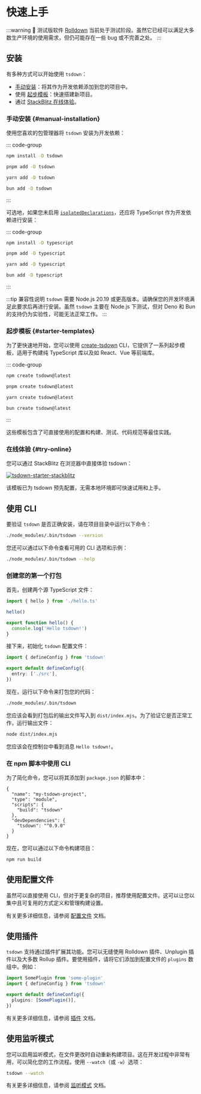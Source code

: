 # 快速上手

:::warning 🚧 测试版软件
[Rolldown](https://rolldown.rs) 当前处于测试阶段。虽然它已经可以满足大多数生产环境的使用需求，但仍可能存在一些 bug 或不完善之处。
:::

## 安装

有多种方式可以开始使用 `tsdown`：

- [手动安装](#manual-installation)：将其作为开发依赖添加到您的项目中。
- 使用 [起步模板](#starter-templates)：快速搭建新项目。
- 通过 [StackBlitz 在线体验](#try-online)。

### 手动安装 {#manual-installation}

使用您喜欢的包管理器将 `tsdown` 安装为开发依赖：

::: code-group

```sh [npm]
npm install -D tsdown
```

```sh [pnpm]
pnpm add -D tsdown
```

```sh [yarn]
yarn add -D tsdown
```

```sh [bun]
bun add -D tsdown
```

:::

可选地，如果您未启用 [`isolatedDeclarations`](https://www.typescriptlang.org/tsconfig/#isolatedDeclarations)，还应将 TypeScript 作为开发依赖进行安装：

::: code-group

```sh [npm]
npm install -D typescript
```

```sh [pnpm]
pnpm add -D typescript
```

```sh [yarn]
yarn add -D typescript
```

```sh [bun]
bun add -D typescript
```

:::

:::tip 兼容性说明
`tsdown` 需要 Node.js 20.19 或更高版本。请确保您的开发环境满足此要求后再进行安装。虽然 `tsdown` 主要在 Node.js 下测试，但对 Deno 和 Bun 的支持仍为实验性，可能无法正常工作。
:::

### 起步模板 {#starter-templates}

为了更快速地开始，您可以使用 [create-tsdown](https://github.com/gugustinette/create-tsdown) CLI，它提供了一系列起步模板，适用于构建纯 TypeScript 库以及如 React、Vue 等前端库。

::: code-group

```sh [npm]
npm create tsdown@latest
```

```sh [pnpm]
pnpm create tsdown@latest
```

```sh [yarn]
yarn create tsdown@latest
```

```sh [bun]
bun create tsdown@latest
```

:::

这些模板包含了可直接使用的配置和构建、测试、代码规范等最佳实践。

### 在线体验 {#try-online}

您可以通过 StackBlitz 在浏览器中直接体验 tsdown：

[![tsdown-starter-stackblitz](https://developer.stackblitz.com/img/open_in_stackblitz.svg)](https://stackblitz.com/github/rolldown/tsdown-starter-stackblitz)

该模板已为 tsdown 预先配置，无需本地环境即可快速试用和上手。

## 使用 CLI

要验证 `tsdown` 是否正确安装，请在项目目录中运行以下命令：

```sh
./node_modules/.bin/tsdown --version
```

您还可以通过以下命令查看可用的 CLI 选项和示例：

```sh
./node_modules/.bin/tsdown --help
```

### 创建您的第一个打包

首先，创建两个源 TypeScript 文件：

```ts [src/index.ts]
import { hello } from './hello.ts'

hello()
```

```ts [src/hello.ts]
export function hello() {
  console.log('Hello tsdown!')
}
```

接下来，初始化 `tsdown` 配置文件：

```ts [tsdown.config.ts]
import { defineConfig } from 'tsdown'

export default defineConfig({
  entry: ['./src'],
})
```

现在，运行以下命令来打包您的代码：

```sh
./node_modules/.bin/tsdown
```

您应该会看到打包后的输出文件写入到 `dist/index.mjs`。为了验证它是否正常工作，运行输出文件：

```sh
node dist/index.mjs
```

您应该会在控制台中看到消息 `Hello tsdown!`。

### 在 npm 脚本中使用 CLI

为了简化命令，您可以将其添加到 `package.json` 的脚本中：

```json{5} [package.json]
{
  "name": "my-tsdown-project",
  "type": "module",
  "scripts": {
    "build": "tsdown"
  },
  "devDependencies": {
    "tsdown": "^0.9.0"
  }
}
```

现在，您可以通过以下命令构建项目：

```sh
npm run build
```

## 使用配置文件

虽然可以直接使用 CLI，但对于更复杂的项目，推荐使用配置文件。这可以让您以集中且可复用的方式定义和管理构建设置。

有关更多详细信息，请参阅 [配置文件](../options/config-file.md) 文档。

## 使用插件

`tsdown` 支持通过插件扩展其功能。您可以无缝使用 Rolldown 插件、Unplugin 插件以及大多数 Rollup 插件。要使用插件，请将它们添加到配置文件的 `plugins` 数组中。例如：

```ts [tsdown.config.ts]
import SomePlugin from 'some-plugin'
import { defineConfig } from 'tsdown'

export default defineConfig({
  plugins: [SomePlugin()],
})
```

有关更多详细信息，请参阅 [插件](../advanced/plugins.md) 文档。

## 使用监听模式

您可以启用监听模式，在文件更改时自动重新构建项目。这在开发过程中非常有用，可以简化您的工作流程。使用 `--watch`（或 `-w`）选项：

```bash
tsdown --watch
```

有关更多详细信息，请参阅 [监听模式](../options/watch-mode.md) 文档。
